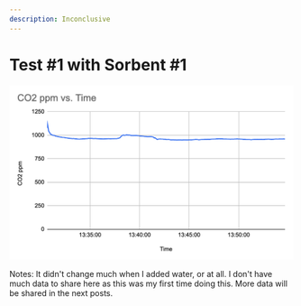 ```yaml
---
description: Inconclusive
---
```


# Test #1 with Sorbent #1

![](<../.gitbook/assets/Screenshot 2023-08-28 at 7.10.17 AM.png>)

Notes: It didn't change much when I added water, or at all. I don't have much data to share here as this was my first time doing this. More data will be shared in the next posts.
